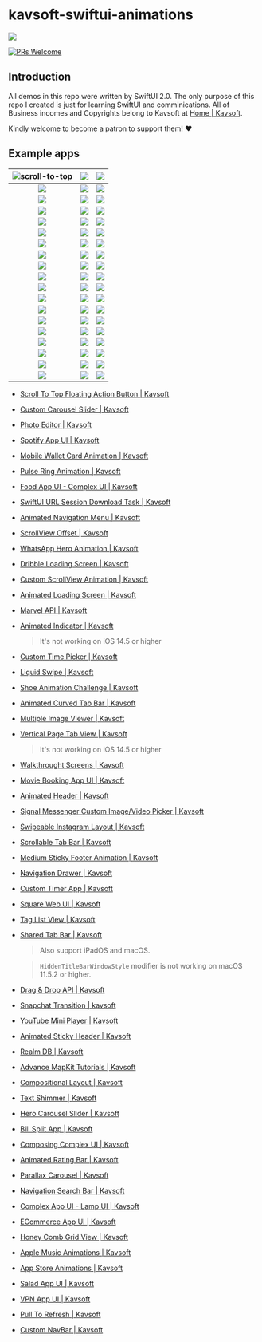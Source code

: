 # kavsoft-swiftui-animations

![](https://raw.githubusercontent.com/recherst/img-hosting/main/imgs/swiftui-badge.jpg)

[![PRs Welcome](https://img.shields.io/badge/PRs-welcome-brightgreen.svg?style=flat-square)](http://makeapullrequest.com)


## Introduction

All demos in this repo were written by SwiftUI 2.0. The only purpose of this repo I created is just for learning SwiftUI and comminications. All of Business incomes and Copyrights belong to Kavsoft at [Home | Kavsoft](https://kavsoft.dev).

Kindly welcome to become a patron to support them! ❤️

## Example apps

| <img src="https://raw.githubusercontent.com/recherst/image-host/main/imgs/scroll-to-top-floating-action-button.gif" alt="scroll-to-top" /> | ![](https://raw.githubusercontent.com/recherst/image-host/main/imgs/custom-carousel-slider.gif) | ![](https://raw.githubusercontent.com/recherst/image-host/main/imgs/photo-editor.gif) |
| :----------------------------------------------------------: | :----------------------------------------------------------: | ------------------------------------------------------------ |
| ![](https://raw.githubusercontent.com/recherst/image-host/main/imgs/spotify-app-ui.gif) | ![](https://raw.githubusercontent.com/recherst/image-host/main/imgs/moblie-wallet-card-animation.gif) | ![](https://raw.githubusercontent.com/recherst/image-host/main/imgs/pulse-ring-animation.gif) |
| ![](https://raw.githubusercontent.com/recherst/image-host/main/imgs/food-app-ui.gif) | ![](https://raw.githubusercontent.com/recherst/image-host/main/imgs/swiftui-url-session-download-task.gif) | ![](https://raw.githubusercontent.com/recherst/image-host/main/imgs/animated-navigation-menu.gif) |
| ![](https://raw.githubusercontent.com/recherst/image-host/main/imgs/scrollview-offset.gif) | ![](https://raw.githubusercontent.com/recherst/image-host/main/imgs/whatsapp-hero-animation.gif) | ![](https://raw.githubusercontent.com/recherst/image-host/main/imgs/dribble-loading-screen.gif) |
| ![](https://raw.githubusercontent.com/recherst/image-host/main/imgs/custom-scrollview-animation.gif) | <img src="https://raw.githubusercontent.com/recherst/image-host/main/imgs/animated-loading-screen.gif" /> | ![](https://raw.githubusercontent.com/recherst/image-host/main/imgs/marvel-api.gif) |
| ![](https://raw.githubusercontent.com/recherst/image-host/main/imgs/animated-indicator.gif) | ![](https://raw.githubusercontent.com/recherst/image-host/main/imgs/custom-time-picker.gif) | <img src="https://raw.githubusercontent.com/recherst/image-host/main/imgs/liquid-swipe.gif" /> |
| <img src="https://raw.githubusercontent.com/recherst/image-host/main/imgs/shoe-animation-challenge.gif" /> | ![](https://raw.githubusercontent.com/recherst/image-host/main/imgs/animated-curved-tab-bar.gif) | ![](https://raw.githubusercontent.com/recherst/image-host/main/imgs/multiple-image-viewer.gif) |
| ![](https://raw.githubusercontent.com/recherst/image-host/main/imgs/vertical-page-tab-view.gif) | ![](https://raw.githubusercontent.com/recherst/image-host/main/imgs/walkthrough-screen.gif) | ![](https://raw.githubusercontent.com/recherst/image-host/main/imgs/movie-booking-app-ui.gif) |
| ![](https://raw.githubusercontent.com/recherst/image-host/main/imgs/animated-header.gif) | ![](https://raw.githubusercontent.com/recherst/image-host/main/imgs/signal-image-picker.gif) | ![](https://raw.githubusercontent.com/recherst/image-host/main/imgs/swipeable-instagram-layout.gif) |
| ![](https://raw.githubusercontent.com/recherst/image-host/main/imgs/scrollable-tab-bar.gif) | ![](https://raw.githubusercontent.com/recherst/image-host/main/imgs/medium-sticky-footer-animation.gif) | ![](https://raw.githubusercontent.com/recherst/image-host/main/imgs/navigation-drawer.gif) |
| ![](https://raw.githubusercontent.com/recherst/image-host/main/imgs/custom-timer-app.gif) | ![](https://raw.githubusercontent.com/recherst/image-host/main/imgs/square-web-ui.gif) | ![](https://raw.githubusercontent.com/recherst/image-host/main/imgs/tag-list-view.gif) |
| ![](https://raw.githubusercontent.com/recherst/image-host/main/imgs/shared-tab-bar-iphone.gif) | ![](https://raw.githubusercontent.com/recherst/image-host/main/imgs/drag-drop-api.gif) | ![](https://raw.githubusercontent.com/recherst/image-host/main/imgs/snapchat-transition.gif) |
| ![](https://raw.githubusercontent.com/recherst/image-host/main/imgs/youtube-mini-player.gif) | ![](https://raw.githubusercontent.com/recherst/image-host/main/imgs/animated-sticky-header.gif) | ![](https://raw.githubusercontent.com/recherst/image-host/main/imgs/realm-db.gif) |
| ![](https://raw.githubusercontent.com/recherst/image-host/main/imgs/advance-mapkit-tutorial.gif) | ![](https://raw.githubusercontent.com/recherst/image-host/main/imgs/compositional-layout.gif) | ![](https://raw.githubusercontent.com/recherst/image-host/main/imgs/text-shimmer.gif) |
| ![](https://raw.githubusercontent.com/recherst/image-host/main/imgs/hero-carousel-slider.gif) | ![](https://raw.githubusercontent.com/recherst/image-host/main/imgs/bill-split-app.gif) | ![](https://raw.githubusercontent.com/recherst/image-host/main/imgs/composing-complex-ui.gif) |
| ![](https://raw.githubusercontent.com/recherst/image-host/main/imgs/animated-rating-bar.gif) | ![](https://raw.githubusercontent.com/recherst/image-host/main/imgs/navigation-search-bar.gif) | ![](https://raw.githubusercontent.com/recherst/image-host/main/imgs/parallax-carousel.gif) |
| ![](https://raw.githubusercontent.com/recherst/image-host/main/imgs/lamp-ui.gif) | ![](https://raw.githubusercontent.com/recherst/image-host/main/imgs/ecommerce-app-ui.gif) | ![](https://raw.githubusercontent.com/recherst/image-host/main/imgs/honey-comb-grid-view.gif) |
| ![](https://raw.githubusercontent.com/recherst/image-host/main/imgs/apple-music-animations.gif) | ![](https://raw.githubusercontent.com/recherst/image-host/main/imgs/app-store-animations.gif) | ![](https://raw.githubusercontent.com/recherst/image-host/main/imgs/salad-app-ui.gif) |
| ![](https://raw.githubusercontent.com/recherst/image-host/main/imgs/vpn-app-ui.gif) | ![](https://raw.githubusercontent.com/recherst/image-host/main/imgs/pull-to-refresh.gif) | ![](https://raw.githubusercontent.com/recherst/image-host/main/imgs/custom-nav-bar.gif) |



- [Scroll To Top Floating Action Button | Kavsoft](https://kavsoft.dev/SwiftUI_2.0/Scroll_To_Top)

- [Custom Carousel Slider | Kavsoft](https://kavsoft.dev/SwiftUI_2.0/Custom_Carousel_Slider)

- [Photo Editor | Kavsoft](https://kavsoft.dev/SwiftUI_2.0/Photo_Editor)

- [Spotify App UI | Kavsoft](https://kavsoft.dev/SwiftUI_2.0/Spotify_App_UI)

- [Mobile Wallet Card Animation | Kavsoft](https://kavsoft.dev/SwiftUI_2.0/Wallet_Card_Animation)

- [Pulse Ring Animation | Kavsoft](https://kavsoft.dev/SwiftUI_2.0/Pulse_Ring_Animation)

- [Food App UI - Complex UI | Kavsoft](https://kavsoft.dev/SwiftUI_2.0/Food_App_UI)

- [SwiftUI URL Session Download Task | Kavsoft](https://kavsoft.dev/SwiftUI_2.0/Download_Task)

- [Animated Navigation Menu | Kavsoft](https://kavsoft.dev/SwiftUI_2.0/Animated_Navigation_Menu)

- [ScrollView Offset | Kavsoft](https://kavsoft.dev/SwiftUI_2.0/ScrollView_Offset)

- [WhatsApp Hero Animation | Kavsoft](https://kavsoft.dev/SwiftUI_2.0/WhatsApp_Hero_Animation)

- [Dribble Loading Screen | Kavsoft](https://kavsoft.dev/SwiftUI_2.0/Dribbble_Loading_Screen)

- [Custom ScrollView Animation | Kavsoft](https://kavsoft.dev/SwiftUI_2.0/Custom_ScrollView_Animation)

- [Animated Loading Screen | Kavsoft](https://kavsoft.dev/SwiftUI_2.0/Animated_Loading_Screen)

- [Marvel API | Kavsoft](https://kavsoft.dev/SwiftUI_2.0/Marvel_API)

- [Animated Indicator | Kavsoft](https://kavsoft.dev/SwiftUI_2.0/Animated_Indicator)

  > It's not working on iOS 14.5 or higher

- [Custom Time Picker | Kavsoft](https://kavsoft.dev/SwiftUI_2.0/Custom_Time_Picker)

- [Liquid Swipe | Kavsoft](https://kavsoft.dev/SwiftUI_2.0/Liquid_Swipe)

- [Shoe Animation Challenge | Kavsoft](https://kavsoft.dev/SwiftUI_2.0/Shoe_Animation_Challenge)

- [Animated Curved Tab Bar | Kavsoft](https://kavsoft.dev/SwiftUI_2.0/Animated_Curved_Tabbar)

- [Multiple Image Viewer | Kavsoft](https://kavsoft.dev/SwiftUI_2.0/Multiple_Image_Viewer)

- [Vertical Page Tab View | Kavsoft](https://kavsoft.dev/SwiftUI_2.0/Vertical_Page_TabView)

  > It's not working on iOS 14.5 or higher

- [Walkthrought Screens | Kavsoft](https://kavsoft.dev/SwiftUI_2.0/WalkThrough_Screens)

- [ Movie Booking App UI | Kavsoft](https://kavsoft.dev/SwiftUI_2.0/Movie_Booking_App)

- [Animated Header | Kavsoft](https://kavsoft.dev/SwiftUI_2.0/Animated_Header)

- [Signal Messenger Custom Image/Video Picker | Kavsoft](https://kavsoft.dev/SwiftUI_2.0/Signal_Image_Picker)

- [Swipeable Instagram Layout | Kavsoft](https://kavsoft.dev/SwiftUI_2.0/Swipeable_Instagram_Layout)

- [Scrollable Tab Bar | Kavsoft](https://kavsoft.dev/SwiftUI_2.0/Scrollable_Tab_Bar)

- [Medium Sticky Footer Animation | Kavsoft](https://kavsoft.dev/SwiftUI_2.0/Medium_Sticky_Footer)

- [Navigation Drawer | Kavsoft](https://kavsoft.dev/SwiftUI_2.0/Navigation_Drawer)

- [Custom Timer App | Kavsoft](https://kavsoft.dev/SwiftUI_2.0/Timer)

- [Square Web UI | Kavsoft](https://kavsoft.dev/SwiftUI_2.0/SquareSpace)

- [Tag List View | Kavsoft](https://kavsoft.dev/SwiftUI_2.0/Chips)

- [Shared Tab Bar | Kavsoft](https://kavsoft.dev/SwiftUI_2.0/Shared_TabBar)

  > Also support iPadOS and macOS.

  > `HiddenTitleBarWindowStyle` modifier is not working on macOS 11.5.2 or higher.

- [Drag & Drop API | Kavsoft](https://kavsoft.dev/SwiftUI_2.0/Grid_Reordering)

- [Snapchat Transition | kavsoft](https://kavsoft.dev/SwiftUI_2.0/Snapchat_Transition)

- [YouTube Mini Player | Kavsoft](https://kavsoft.dev/SwiftUI_2.0/YouTube_Transition)

- [Animated Sticky Header | Kavsoft](https://kavsoft.dev/SwiftUI_2.0/Animated_Sticky_Header)

- [Realm DB | Kavsoft](https://kavsoft.dev/SwiftUI_2.0/Realm_DB)

- [Advance MapKit Tutorials | Kavsoft](https://kavsoft.dev/SwiftUI_2.0/Advance_MapKit)

- [Compositional Layout | Kavsoft](https://kavsoft.dev/SwiftUI_2.0/Compositional_Layout)

- [Text Shimmer | Kavsoft](https://kavsoft.dev/SwiftUI_2.0/Text_Shimmer)

- [Hero Carousel Slider | Kavsoft](https://kavsoft.dev/SwiftUI_2.0/Hero_Carousel)

- [Bill Split App | Kavsoft](https://kavsoft.dev/SwiftUI_2.0/Bill_Split)

- [Composing Complex UI | Kavsoft](https://kavsoft.dev/SwiftUI_2.0/Complex_UI)

- [Animated Rating Bar | Kavsoft](https://kavsoft.dev/SwiftUI_2.0/Animated_Rating_Bar)

- [Parallax Carousel | Kavsoft](https://kavsoft.dev/SwiftUI_2.0/Parallax_Carousel)

- [Navigation Search Bar | Kavsoft](https://kavsoft.dev/SwiftUI_2.0/Navigation_SearchBar)

- [Complex App UI - Lamp UI | Kavsoft](https://kavsoft.dev/SwiftUI_2.0/Lamp_UI)

- [ECommerce App UI | Kavsoft](https://kavsoft.dev/SwiftUI_2.0/ECommerce)

- [Honey Comb Grid View | Kavsoft](https://kavsoft.dev/SwiftUI_2.0/HoneyComb_Grid)

- [Apple Music Animations | Kavsoft](https://kavsoft.dev/SwiftUI_2.0/Apple_Music)

- [App Store Animations | Kavsoft](https://kavsoft.dev/SwiftUI_2.0/App_Store)

- [Salad App UI | Kavsoft](https://kavsoft.dev/SwiftUI_2.0/Salad_App)

- [VPN App UI | Kavsoft](https://kavsoft.dev/SwiftUI_2.0/VPN_App)

- [Pull To Refresh | Kavsoft](https://kavsoft.dev/SwiftUI_2.0/Pull_To_Refresh)

- [Custom NavBar | Kavsoft](https://kavsoft.dev/SwiftUI_2.0/FB_NavBar)


